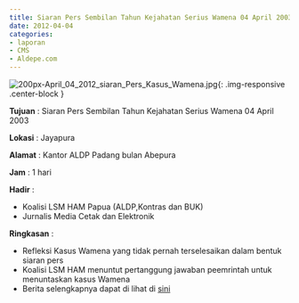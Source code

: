 ```yaml
---
title: Siaran Pers Sembilan Tahun Kejahatan Serius Wamena 04 April 2003
date: 2012-04-04
categories:
- laporan
- CMS
- Aldepe.com
---
```


![200px-April_04_2012_siaran_Pers_Kasus_Wamena.jpg](/uploads/200px-April_04_2012_siaran_Pers_Kasus_Wamena.jpg){: .img-responsive .center-block }

**Tujuan** : Siaran Pers Sembilan Tahun Kejahatan Serius Wamena 04 April 2003

**Lokasi** : Jayapura

**Alamat** : 	Kantor ALDP Padang bulan Abepura

**Jam** : 1 hari

**Hadir** : 
* Koalisi LSM HAM Papua (ALDP,Kontras dan BUK)
* Jurnalis Media Cetak dan Elektronik

**Ringkasan** : 
* Refleksi Kasus Wamena yang tidak pernah terselesaikan dalam bentuk siaran pers
* Koalisi LSM HAM menuntut pertanggung jawaban peemrintah untuk menuntaskan kasus Wamena
* Berita selengkapnya dapat di lihat di [sini](http://www.aldp-papua.com/?p=1162.sini)
